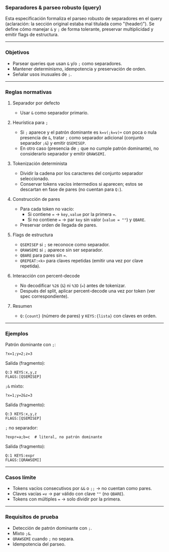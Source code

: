 ### Separadores & parseo robusto (query)

Esta especificación formaliza el parseo robusto de separadores en el query (aclaración: la sección original estaba mal titulada como "(header)"). Se define cómo manejar `&` y `;` de forma tolerante, preservar multiplicidad y emitir flags de estructura.

---

### Objetivos

- Parsear queries que usan `&` y/o `;` como separadores.
- Mantener determinismo, idempotencia y preservación de orden.
- Señalar usos inusuales de `;`.

---

### Reglas normativas

1. Separador por defecto
	- Usar `&` como separador primario.

2. Heurística para `;`
	- Si `;` aparece y el patrón dominante es `k=v(;k=v)+` con poca o nula presencia de `&`, tratar `;` como separador adicional (conjunto separador `;&`) y emitir `QSEMISEP`.
	- En otro caso (presencia de `;` que no cumple patrón dominante), no considerarlo separador y emitir `QRAWSEMI`.

3. Tokenización determinista
	- Dividir la cadena por los caracteres del conjunto separador seleccionado.
	- Conservar tokens vacíos intermedios si aparecen; estos se descartan en fase de pares (no cuentan para `Q:`).

4. Construcción de pares
	- Para cada token no vacío:
		- Si contiene `=` → `key,value` por la primera `=`.
		- Si no contiene `=` → par `key` sin valor (`value = ""`) y `QBARE`.
	- Preservar orden de llegada de pares.

5. Flags de estructura
	- `QSEMISEP` si `;` se reconoce como separador.
	- `QRAWSEMI` si `;` aparece sin ser separador.
	- `QBARE` para pares sin `=`.
	- `QREPEAT:<k>` para claves repetidas (emitir una vez por clave repetida).

6. Interacción con percent-decode
	- No decodificar `%26` (`&`) ni `%3D` (`=`) antes de tokenizar.
	- Después del split, aplicar percent-decode una vez por token (ver spec correspondiente).

7. Resumen
	- `Q:{count}` (número de pares) y `KEYS:{lista}` con claves en orden.

---

### Ejemplos

Patrón dominante con `;`:
```
?x=1;y=2;z=3
```
Salida (fragmento):
```
Q:3 KEYS:x,y,z
FLAGS:[QSEMISEP]
```

`;&` mixto:
```
?x=1;y=2&z=3
```
Salida (fragmento):
```
Q:3 KEYS:x,y,z
FLAGS:[QSEMISEP]
```

`;` no separador:
```
?expr=a;b=c  # literal, no patrón dominante
```
Salida (fragmento):
```
Q:1 KEYS:expr
FLAGS:[QRAWSEMI]
```

---

### Casos límite

- Tokens vacíos consecutivos por `&&` o `;;` → no cuentan como pares.
- Claves vacías `=v` → par válido con clave `""` (no `QBARE`).
- Tokens con múltiples `=` → solo dividir por la primera.

---

### Requisitos de prueba

- Detección de patrón dominante con `;`.
- Mixto `;&`.
- `QRAWSEMI` cuando `;` no separa.
- Idempotencia del parseo.
